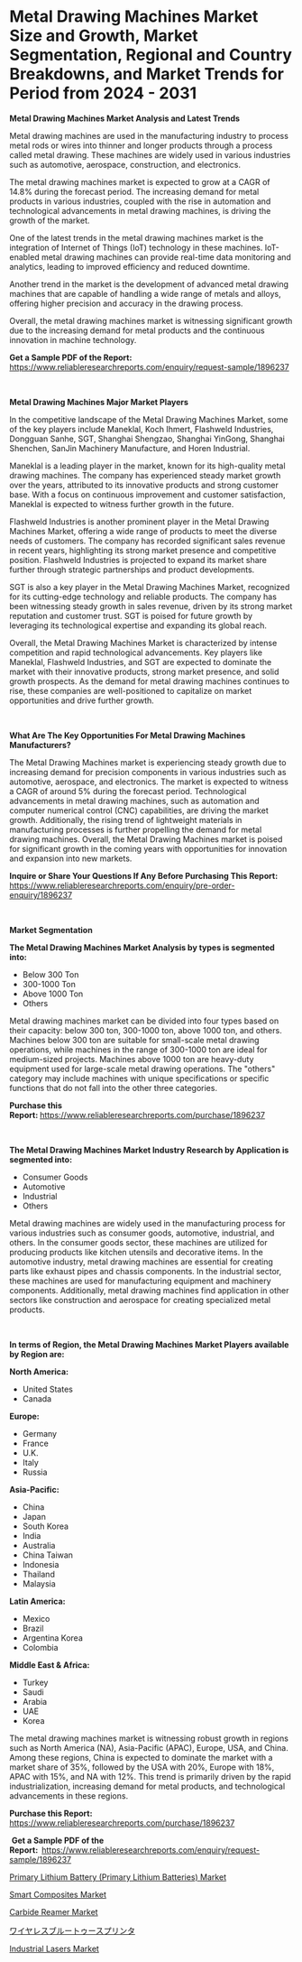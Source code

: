 <p><h1>Metal Drawing Machines Market Size and Growth, Market Segmentation, Regional and Country Breakdowns, and Market Trends for Period from 2024 -  2031</h1></p><p><strong>Metal Drawing Machines Market Analysis and Latest Trends</strong></p>
<p><p>Metal drawing machines are used in the manufacturing industry to process metal rods or wires into thinner and longer products through a process called metal drawing. These machines are widely used in various industries such as automotive, aerospace, construction, and electronics.</p><p>The metal drawing machines market is expected to grow at a CAGR of 14.8% during the forecast period. The increasing demand for metal products in various industries, coupled with the rise in automation and technological advancements in metal drawing machines, is driving the growth of the market.</p><p>One of the latest trends in the metal drawing machines market is the integration of Internet of Things (IoT) technology in these machines. IoT-enabled metal drawing machines can provide real-time data monitoring and analytics, leading to improved efficiency and reduced downtime.</p><p>Another trend in the market is the development of advanced metal drawing machines that are capable of handling a wide range of metals and alloys, offering higher precision and accuracy in the drawing process.</p><p>Overall, the metal drawing machines market is witnessing significant growth due to the increasing demand for metal products and the continuous innovation in machine technology.</p></p>
<p><strong>Get a Sample PDF of the Report:&nbsp;</strong> <a href="https://www.reliableresearchreports.com/enquiry/request-sample/1896237">https://www.reliableresearchreports.com/enquiry/request-sample/1896237</a></p>
<p>&nbsp;</p>
<p><strong>Metal Drawing Machines Major Market Players</strong></p>
<p><p>In the competitive landscape of the Metal Drawing Machines Market, some of the key players include Maneklal, Koch Ihmert, Flashweld Industries, Dongguan Sanhe, SGT, Shanghai Shengzao, Shanghai YinGong, Shanghai Shenchen, SanJin Machinery Manufacture, and Horen Industrial.</p><p>Maneklal is a leading player in the market, known for its high-quality metal drawing machines. The company has experienced steady market growth over the years, attributed to its innovative products and strong customer base. With a focus on continuous improvement and customer satisfaction, Maneklal is expected to witness further growth in the future.</p><p>Flashweld Industries is another prominent player in the Metal Drawing Machines Market, offering a wide range of products to meet the diverse needs of customers. The company has recorded significant sales revenue in recent years, highlighting its strong market presence and competitive position. Flashweld Industries is projected to expand its market share further through strategic partnerships and product developments.</p><p>SGT is also a key player in the Metal Drawing Machines Market, recognized for its cutting-edge technology and reliable products. The company has been witnessing steady growth in sales revenue, driven by its strong market reputation and customer trust. SGT is poised for future growth by leveraging its technological expertise and expanding its global reach.</p><p>Overall, the Metal Drawing Machines Market is characterized by intense competition and rapid technological advancements. Key players like Maneklal, Flashweld Industries, and SGT are expected to dominate the market with their innovative products, strong market presence, and solid growth prospects. As the demand for metal drawing machines continues to rise, these companies are well-positioned to capitalize on market opportunities and drive further growth.</p></p>
<p>&nbsp;</p>
<p><strong>What Are The Key Opportunities For Metal Drawing Machines Manufacturers?</strong></p>
<p><p>The Metal Drawing Machines market is experiencing steady growth due to increasing demand for precision components in various industries such as automotive, aerospace, and electronics. The market is expected to witness a CAGR of around 5% during the forecast period. Technological advancements in metal drawing machines, such as automation and computer numerical control (CNC) capabilities, are driving the market growth. Additionally, the rising trend of lightweight materials in manufacturing processes is further propelling the demand for metal drawing machines. Overall, the Metal Drawing Machines market is poised for significant growth in the coming years with opportunities for innovation and expansion into new markets.</p></p>
<p><strong>Inquire or Share Your Questions If Any Before Purchasing This Report:</strong> <a href="https://www.reliableresearchreports.com/enquiry/pre-order-enquiry/1896237">https://www.reliableresearchreports.com/enquiry/pre-order-enquiry/1896237</a></p>
<p>&nbsp;</p>
<p><strong>Market Segmentation</strong></p>
<p><strong>The Metal Drawing Machines Market Analysis by types is segmented into:</strong></p>
<p><ul><li>Below 300 Ton</li><li>300-1000 Ton</li><li>Above 1000 Ton</li><li>Others</li></ul></p>
<p><p>Metal drawing machines market can be divided into four types based on their capacity: below 300 ton, 300-1000 ton, above 1000 ton, and others. Machines below 300 ton are suitable for small-scale metal drawing operations, while machines in the range of 300-1000 ton are ideal for medium-sized projects. Machines above 1000 ton are heavy-duty equipment used for large-scale metal drawing operations. The "others" category may include machines with unique specifications or specific functions that do not fall into the other three categories.</p></p>
<p><strong>Purchase this Report:&nbsp;</strong><a href="https://www.reliableresearchreports.com/purchase/1896237">https://www.reliableresearchreports.com/purchase/1896237</a></p>
<p>&nbsp;</p>
<p><strong>The Metal Drawing Machines Market Industry Research by Application is segmented into:</strong></p>
<p><ul><li>Consumer Goods</li><li>Automotive</li><li>Industrial</li><li>Others</li></ul></p>
<p><p>Metal drawing machines are widely used in the manufacturing process for various industries such as consumer goods, automotive, industrial, and others. In the consumer goods sector, these machines are utilized for producing products like kitchen utensils and decorative items. In the automotive industry, metal drawing machines are essential for creating parts like exhaust pipes and chassis components. In the industrial sector, these machines are used for manufacturing equipment and machinery components. Additionally, metal drawing machines find application in other sectors like construction and aerospace for creating specialized metal products.</p></p>
<p>&nbsp;</p>
<p><strong>In terms of Region, the Metal Drawing Machines Market Players available by Region are:</strong></p>
<p>
    <p> <strong> North America: </strong>
        <ul>
            <li>United States</li>
            <li>Canada</li>
        </ul>
        </p> 
    <p> <strong> Europe: </strong>
        <ul>
            <li>Germany</li>
            <li>France</li>
            <li>U.K.</li>
            <li>Italy</li>
            <li>Russia</li>
        </ul>
        </p> 
    <p> <strong> Asia-Pacific: </strong>
        <ul>
            <li>China</li>
            <li>Japan</li>
            <li>South Korea</li>
            <li>India</li>
            <li>Australia</li>
            <li>China Taiwan</li>
            <li>Indonesia</li>
            <li>Thailand</li>
            <li>Malaysia</li>
        </ul>
        </p> 
    <p> <strong> Latin America: </strong>
        <ul>
            <li>Mexico</li>
            <li>Brazil</li>
            <li>Argentina Korea</li>
            <li>Colombia</li>
        </ul>
        </p> 
    <p> <strong> Middle East & Africa: </strong>
        <ul>
            <li>Turkey</li>
            <li>Saudi</li>
            <li>Arabia</li>
            <li>UAE</li>
            <li>Korea</li>
        </ul>
    </p>
    </p>
<p><p>The metal drawing machines market is witnessing robust growth in regions such as North America (NA), Asia-Pacific (APAC), Europe, USA, and China. Among these regions, China is expected to dominate the market with a market share of 35%, followed by the USA with 20%, Europe with 18%, APAC with 15%, and NA with 12%. This trend is primarily driven by the rapid industrialization, increasing demand for metal products, and technological advancements in these regions.</p></p>
<p><strong>Purchase this Report: </strong><a href="https://www.reliableresearchreports.com/purchase/1896237">https://www.reliableresearchreports.com/purchase/1896237</a></p>
<p>&nbsp;<strong>Get a Sample PDF of the Report:&nbsp;&nbsp;</strong><a href="https://www.reliableresearchreports.com/enquiry/request-sample/1896237">https://www.reliableresearchreports.com/enquiry/request-sample/1896237</a></p>
<p><strong></strong></p>
<p><p><a href="https://five-trouble-98a.notion.site/Primary-Lithium-Battery-Primary-Lithium-Batteries-Market-Research-Report-Forecasted-for-Period-fro-4886156bcb2b4002bd1c85a390693352">Primary Lithium Battery (Primary Lithium Batteries) Market</a></p><p><a href="https://view.publitas.com/reportprime-1/smart-composites-market-size-focuses-on-market-dynamics-in-depth-analysis-and-future-projections-of-its-market-forecasted-for-period-from-2024-to-2031/">Smart Composites Market</a></p><p><a href="https://view.publitas.com/reportprime-1/carbide-reamer-market-size-growing-and-forecasted-for-period-from-2024-2031-and-provides-complete-market-analysis-of-this-market/">Carbide Reamer Market</a></p><p><a href="https://medium.com/@nettierutherford2023/%E3%83%AF%E3%82%A4%E3%83%A4%E3%83%AC%E3%82%B9bluetooth%E3%83%97%E3%83%AA%E3%83%B3%E3%82%BF%E3%83%BC%E5%B8%82%E5%A0%B4-2031%E5%B9%B4%E3%81%BE%E3%81%A7%E3%81%AE%E3%83%88%E3%83%AC%E3%83%B3%E3%83%89-%E4%BA%88%E6%B8%AC-%E7%AB%B6%E4%BA%89%E5%88%86%E6%9E%90-79d57bf841b1">ワイヤレスブルートゥースプリンタ</a></p><p><a href="https://fuschia-pecorino-a6d.notion.site/Industrial-Lasers-Market-with-the-goal-of-estimating-the-market-size-and-future-growth-potential-of--e9dae742d7b147bfa375673e9519bf74">Industrial Lasers Market</a></p></p>